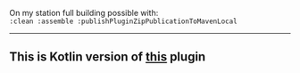 On my station full building possible with:\
`:clean :assemble :publishPluginZipPublicationToMavenLocal`
___
## This is Kotlin version of [this](https://github.com/spechurkin/index-health-monitor-plugin-java) plugin